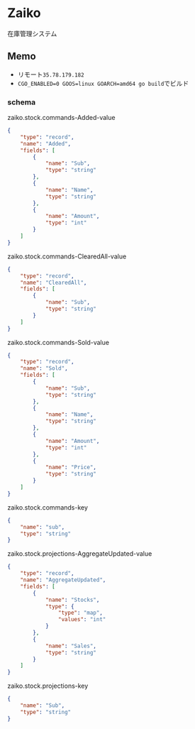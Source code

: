 # Zaiko

在庫管理システム

## Memo

- リモート`35.78.179.182`
- `CGO_ENABLED=0 GOOS=linux GOARCH=amd64 go build`でビルド

### schema

zaiko.stock.commands-Added-value
```json
{
    "type": "record",
    "name": "Added",
    "fields": [
        {
            "name": "Sub",
            "type": "string"
        },
        {
            "name": "Name",
            "type": "string"
        },
        {
            "name": "Amount",
            "type": "int"
        }
    ]
}
```

zaiko.stock.commands-ClearedAll-value
```json
{
    "type": "record",
    "name": "ClearedAll",
    "fields": [
        {
            "name": "Sub",
            "type": "string"
        }
    ]
}
```

zaiko.stock.commands-Sold-value
```json
{
    "type": "record",
    "name": "Sold",
    "fields": [
        {
            "name": "Sub",
            "type": "string"
        },
        {
            "name": "Name",
            "type": "string"
        },
        {
            "name": "Amount",
            "type": "int"
        },
        {
            "name": "Price",
            "type": "string"
        }
    ]
}
```

zaiko.stock.commands-key
```json
{
    "name": "sub",
    "type": "string"
}
```

zaiko.stock.projections-AggregateUpdated-value
```json
{
    "type": "record",
    "name": "AggregateUpdated",
    "fields": [
        {
            "name": "Stocks",
            "type": {
                "type": "map",
                "values": "int"
            }
        },
        {
            "name": "Sales",
            "type": "string"
        }
    ]
}
```

zaiko.stock.projections-key
```json
{
    "name": "Sub",
    "type": "string"
}
```